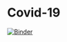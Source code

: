 # Covid-19

[![Binder](https://mybinder.org/badge_logo.svg)](https://mybinder.org/v2/gh/mauricioac/covid19)
